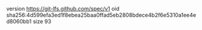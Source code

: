 version https://git-lfs.github.com/spec/v1
oid sha256:4d599efa3ed1f8ebea25baa0ffad5eb2808bdece4b2f6e5310a1ee4ed8060bb1
size 93
